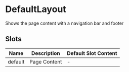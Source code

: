 # DefaultLayout

Shows the page content with a navigation bar and footer

## Slots

<!-- @vuese:DefaultLayout:slots:start -->
|Name|Description|Default Slot Content|
|---|---|---|
|default|Page Content|-|

<!-- @vuese:DefaultLayout:slots:end -->


